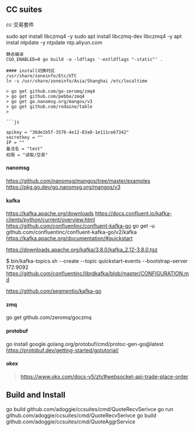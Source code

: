## CC suites

cc 交易套件

sudo apt install libczmq4 -y
sudo apt install libczmq-dev libczmq4 -y
apt instal ntpdate -y
ntpdate ntp.aliyun.com

```shell
静态编译
CGO_ENABLED=0 go build -a -ldflags '-extldflags "-static"' .

#### install切换时区
/usr/share/zoneinfo/Etc/UTC
ln -s /usr/share/zoneinfo/Asia/Shanghai /etc/localtime

> go get github.com/go-zeromq/zmq4
> go get github.com/pebbe/zmq4
> go get go.nanomsg.org/mangos/v3
> go get github.com/rodaine/table
>

```js

apikey = "36de1b5f-3576-4e12-83a0-1e111ce67342"
secretkey = ""
IP = ""
备注名 = "test"
权限 = "读取/交易"

```

#### nanomsg

https://github.com/nanomsg/mangos/tree/master/examples
https://pkg.go.dev/go.nanomsg.org/mangos/v3

#### kafka

https://kafka.apache.org/downloads
https://docs.confluent.io/kafka-clients/python/current/overview.html
https://github.com/confluentinc/confluent-kafka-go
go get -u github.com/confluentinc/confluent-kafka-go/v2/kafka
https://kafka.apache.org/documentation/#quickstart

https://downloads.apache.org/kafka/3.8.0/kafka_2.12-3.8.0.tgz

$ bin/kafka-topics.sh --create --topic quickstart-events --bootstrap-server 172:9092
https://github.com/confluentinc/librdkafka/blob/master/CONFIGURATION.md

https://github.com/segmentio/kafka-go

#### zmq

go get github.com/zeromq/goczmq

#### protobuf

go install google.golang.org/protobuf/cmd/protoc-gen-go@latest
https://protobuf.dev/getting-started/gotutorial/

#### okex

> https://www.okx.com/docs-v5/zh/#websocket-api-trade-place-order

## Build and Install

go build github.com/adoggie/ccsuites/cmd/QuoteRecvSerivce
go run github.com/adoggie/ccsuites/cmd/QuoteRecvSerivce
go build github.com/adoggie/ccsuites/cmd/QuoteAggrService 

